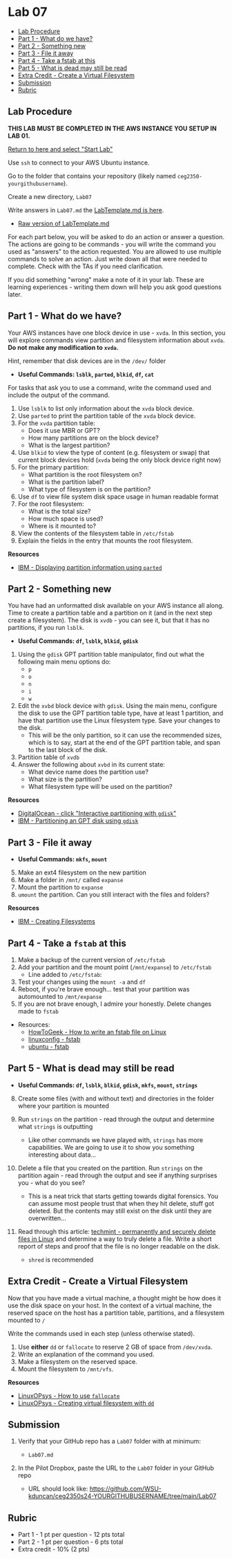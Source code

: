 # Lab 07

- [Lab Procedure](#Lab-Procedure)
- [Part 1 - What do we have?](#part-1---what-do-we-have)
- [Part 2 - Something new](#part-2---something-new)
- [Part 3 - File it away](#part-3---file-it-away)
- [Part 4 - Take a fstab at this](#part-4---take-a-fstab-at-this)
- [Part 5 - What is dead may still be read](#part-5---what-is-dead-may-still-be-read)
- [Extra Credit - Create a Virtual Filesystem](#extra-credit---create-a-virtual-filesystem)
- [Submission](#Submission)
- [Rubric](#Rubric)

## Lab Procedure

**THIS LAB MUST BE COMPLETED IN THE AWS INSTANCE YOU SETUP IN LAB 01.**

[Return to here and select "Start Lab"](https://awsacademy.instructure.com/courses/68834/modules/items/6128516)

Use `ssh` to connect to your AWS Ubuntu instance.

Go to the folder that contains your repository (likely named `ceg2350-yourgithubusername`).

Create a new directory, `Lab07`

Write answers in `Lab07.md` the [LabTemplate.md is here](LabTemplate.md).

- [Raw version of LabTemplate.md](https://raw.githubusercontent.com/pattonsgirl/CEG2350/main/Labs/Lab07/LabTemplate.md)

For each part below, you will be asked to do an action or answer a question. The actions are going to be commands - you will write the command you used as "answers" to the action requested. You are allowed to use multiple commands to solve an action. Just write down all that were needed to complete. Check with the TAs if you need clarification.

If you did something "wrong" make a note of it in your lab. These are learning experiences - writing them down will help you ask good questions later.

## Part 1 - What do we have?

Your AWS instances have one block device in use - `xvda`.  In this section, you will explore commands view partition and filesystem information about `xvda`.  **Do not make any modification to `xvda`.**

Hint, remember that disk devices are in the `/dev/` folder  

- **Useful Commands: `lsblk`, `parted`, `blkid`, `df`, `cat`**

For tasks that ask you to use a command, write the command used and include the output of the command.

1. Use `lsblk` to list only information about the `xvda` block device.
2. Use `parted` to print the partition table of the `xvda` block device.
3. For the `xvda` partition table:
    - Does it use MBR or GPT?
    - How many partitions are on the block device?
    - What is the largest partition?
4. Use `blkid` to view the type of content (e.g. filesystem or swap) that current block devices hold (`xvda` being the only block device right now)
5. For the primary partition:
    - What partition is the root filesystem on?
    - What is the partition label?
    - What type of filesystem is on the partition?
6. Use `df` to view file system disk space usage in human readable format
7. For the root filesystem:
    - What is the total size?
    - How much space is used?
    - Where is it mounted to?
8. View the contents of the filesystem table in `/etc/fstab`
9. Explain the fields in the entry that mounts the root filesystem.

**Resources**
- [IBM - Displaying partition information using `parted`](https://developer.ibm.com/tutorials/l-lpic1-104-1/#displaying-partition-information-using-parted)

## Part 2 - Something new

You have had an unformatted disk available on your AWS instance all along.  Time to create a partition table and a partition on it (and in the next step create a filesystem).  The disk is `xvdb` - you can see it, but that it has no partitions, if you run `lsblk`.

- **Useful Commands: `df`, `lsblk`, `blkid`, `gdisk`**

1. Using the `gdisk` GPT partition table manipulator, find out what the following main menu options do:
   - `p`
   - `o`
   - `n`
   - `i`
   - `w`
2. Edit the `xvbd` block device with `gdisk`. Using the main menu, configure the disk to use the GPT partition table type, have at least 1 partition, and have that partition use the Linux filesystem type. Save your changes to the disk.
    - This will be the only partition, so it can use the recommended sizes, which is to say, start at the end of the GPT partition table, and span to the last block of the disk.
3. Partition table of `xvdb`
4. Answer the following about `xvbd` in its current state:
    - What device name does the partition use?
    - What size is the partition?
    - What filesystem type will be used on the partition?

**Resources**
- [DigitalOcean - click "Interactive partitioning with `gdisk`"](https://docs.digitalocean.com/products/volumes/how-to/partition/)
- [IBM - Partitioning an GPT disk using `gdisk`](https://developer.ibm.com/tutorials/l-lpic1-104-1/#partitioning-an-gpt-disk-using-gdisk)

## Part 3 - File it away

- **Useful Commands: `mkfs`, `mount`**

5. Make an ext4 filesystem on the new partition
6. Make a folder in `/mnt/` called `expanse`
7. Mount the partition to `expanse`
12. `umount` the partition. Can you still interact with the files and folders?

**Resources**
- [IBM - Creating Filesystems](https://developer.ibm.com/tutorials/l-lpic1-104-1/#creating-filesystems)

## Part 4 - Take a `fstab` at this

1. Make a backup of the current version of `/etc/fstab`
2. Add your partition and the mount point (`/mnt/expanse`) to `/etc/fstab`
   - Line added to `/etc/fstab`:
3. Test your changes using the `mount -a` and `df`
4. Reboot, if you're brave enough... test that your partition was automounted to `/mnt/expanse`
5. If you are not brave enough, I admire your honestly. Delete changes made to `fstab`

- Resources:
  - [HowToGeek - How to write an fstab file on Linux](https://www.howtogeek.com/444814/how-to-write-an-fstab-file-on-linux/)
  - [linuxconfig - fstab](https://linuxconfig.org/how-fstab-works-introduction-to-the-etc-fstab-file-on-linux)
  - [ubuntu - fstab](https://help.ubuntu.com/community/Fstab)

## Part 5 - What is dead may still be read

- **Useful Commands: `df`, `lsblk`, `blkid`, `gdisk`, `mkfs`, `mount`, `strings`**

8. Create some files (with and without text) and directories in the folder where your partition is mounted
9. Run `strings` on the partition - read through the output and determine what `strings` is outputting

   - Like other commands we have played with, `strings` has more capabilities. We are going to use it to show you something interesting about data...

10. Delete a file that you created on the partition. Run `strings` on the partition again - read through the output and see if anything surprises you - what do you see?

    - This is a neat trick that starts getting towards digital forensics. You can assume most people trust that when they hit delete, stuff got deleted. But the contents may still exist on the disk until they are overwritten...

11. Read through this article: [techmint - permanently and securely delete files in Linux](https://www.tecmint.com/permanently-and-securely-delete-files-directories-linux/) and determine a way to truly delete a file. Write a short report of steps and proof that the file is no longer readable on the disk.

    - `shred` is recommended

## Extra Credit - Create a Virtual Filesystem

Now that you have made a virtual machine, a thought might be how does it use the disk space on your host.  In the context of a virtual machine, the reserved space on the host has a partition table, partitions, and a filesystem mounted to `/`

Write the commands used in each step (unless otherwise stated).

1. Use **either** `dd` or `fallocate` to reserve 2 GB of space from `/dev/xvda`.  
2. Write an explanation of the command you used.
2. Make a filesystem on the reserved space.
3. Mount the filesystem to `/mnt/vfs`.

**Resources**
- [LinuxOPsys - How to use `fallocate`](https://linuxopsys.com/topics/fallocate-command-in-linux)
- [LinuxOPsys - Creating virtual filesystem with `dd`](https://linuxopsys.com/topics/linux-dd-command-with-examples#2_Creating_virtual_filesystemBackup_images_of_CD_or_DVDs_as_iso_files)

## Submission

1. Verify that your GitHub repo has a `Lab07` folder with at minimum:

   - `Lab07.md`

2. In the Pilot Dropbox, paste the URL to the `Lab07` folder in your GitHub repo
   - URL should look like: https://github.com/WSU-kduncan/ceg2350s24-YOURGITHUBUSERNAME/tree/main/Lab07

## Rubric

- Part 1 - 1 pt per question - 12 pts total
- Part 2 - 1 pt per question - 6 pts total
- Extra credit - 10% (2 pts)
